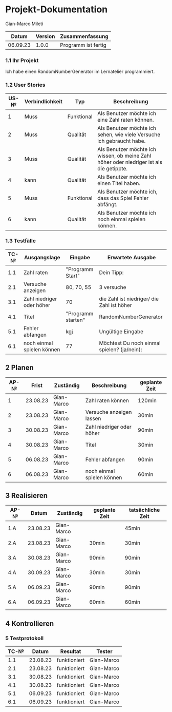 # Projekt-Dokumentation

Gian-Marco Mileti

| Datum | Version  | Zusammenfassung                    |
| -------- | ------------ | --------------------------- |
| 06.09.23  |  1.0.0    |   Programm ist fertig         |

### 1.1 Ihr Projekt

Ich habe einen RandomNumberGenerator im Lernatelier programmiert.

### 1.2 User Stories

| US-№ | Verbindlichkeit | Typ  | Beschreibung                       |
|   ------- | ---------- | -------- | ---------------|
| 1 | Muss | Funktional| Als Benutzer möchte ich eine Zahl raten können.|
| 2 |    Muss             |  Qualität    | Als Benutzer möchte ich sehen, wie viele Versuche ich gebraucht habe. |
| 3  |      Muss           |  Qualität   | Als Benutzer möchte ich wissen, ob meine Zahl höher oder niedriger ist als die getippte. |
| 4  |      kann           |  Qualität    |  Als Benutzer möchte ich einen Titel haben.       |
| 5  |      Muss           |  Funktional    |  Als Benutzer möchte ich, dass das Spiel Fehler abfängt.      |
| 6  |      kann          |  Qualität   |  Als Benutzer möchte ich noch einmal spielen können.  |

### 1.3 Testfälle

| TC-№ | Ausgangslage | Eingabe | Erwartete Ausgabe |
| ---- | ------------ | ------- | ----------------- |
| 1.1  |    Zahl raten          |   "Programm Start"      |      Dein Tipp:          |
| 2.1  |     Versuche anzeigen         |   80, 70, 55      |      3 versuche             |
| 3.1  |    Zahl niedriger oder höher          |   70      |      die Zahl ist niedriger/ die Zahl ist höher             |
| 4.1  |     Titel            |   "Programm starten"      |       RandomNumberGenerator            |
| 5.1  |     Fehler abfangen          |   kgj      |     Ungültige Eingabe              |
| 6.1  |    noch einmal spielen können          |  77     |    Möchtest Du noch einmal spielen? (ja/nein):                |

## 2 Planen

| AP-№ | Frist | Zuständig | Beschreibung | geplante Zeit |
| ---- | ------------ | ------- | ----------------- |  ----- |
| 1 | 23.08.23      | Gian-Marco          | Zahl raten können | 120min |
| 2 |  23.08.23     |    Gian-Marco       |   Versuche anzeigen lassen   |     30min          |
| 3 |  30.08.23     |    Gian-Marco       |   Zahl niedriger oder höher           |     90min          |
| 4 |  30.08.23     |    Gian-Marco       |   Titel           |     30min          |
| 5 |  06.08.23     |    Gian-Marco       |      Fehler abfangen        |      90min         |
| 6 |  06.08.23     |    Gian-Marco       |    noch einmal spielen können          |     60min          |

## 3 Realisieren

| AP-№ | Datum | Zuständig | geplante Zeit | tatsächliche Zeit |
| ---- | ------------ | ------- | ----------------- |   -------- |
| 1.A | 23.08.23        | Gian-Marco  |               | 45min |        45min         |
| 2.A  |  23.08.23     |   Gian-Marco        |    30min        |        30min   |
| 3.A  |  30.08.23     |    Gian-Marco       |   90min           |      90min             |
| 4.A  |  30.09.23     |    Gian-Marco       |     30min          |     30min              |
| 5.A  |  06.09.23      |    Gian-Marco      |     90min          |     90min              |
| 6.A  |  06.09.23      |    Gian-Marco      |      60min         |     60min              |

## 4 Kontrollieren

### 5 Testprotokoll

| TC-№ | Datum | Resultat | Tester |
| ---- | ----- | -------- | ------ |
| 1.1  |  23.08.23     |  funktioniert        |  Gian-Marco      |
| 2.1  | 23.08.23      | funktioniert          | Gian-Marco        |
| 3.1  | 30.08.23      |  funktioniert         |  Gian-Marco       |
| 4.1  |  30.08.23     |  funktioniert         |  Gian-Marco       |
| 5.1  |  06.09.23     |  funktioniert         |  Gian-Marco       |
| 6.1  |  06.09.23     |  funktioniert         |  Gian-Marco       |
